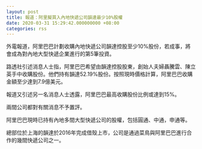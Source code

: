 ```yaml
---
layout: post
title: 報道：阿里擬買入內地快遞公司韻達最少10%股權
date: 2020-03-31 15:29:42.000000000 +08:00
categories: rss
---
```


外電報道，阿里巴巴計劃收購內地快遞公司韻達控股至少10%股份，若成事，將會成為對內地大型快遞企業進行的第5筆投資。

路透社引述消息人士指，阿里巴巴希望由韻達控股股東，創始人夫婦聶騰雲、陳立英手中收購股份。他們持有韻達52.19%股份。按照現時價格計算，阿里巴巴收購金額至少達到7.9億美元。

報道又引述另一名消息人士透露，阿里巴巴最高收購股份比例或達到15%。

兩間公司都對有關消息不予置評。

阿里巴巴現時已持有內地多間大型快遞公司的股權，包括圓通、中通，申通等。

總部位於上海的韻達於2016年完成借殼上市，公司是通過菜鳥與阿里巴巴進行合作的幾間快遞公司之一。
